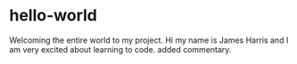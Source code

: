 # hello-world
Welcoming the entire world to my project.
Hi my name is James Harris and I am very excited about learning to code.
added commentary.
